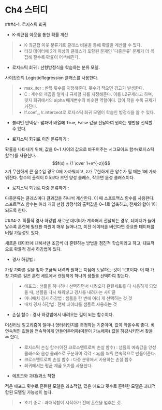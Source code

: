 
# Ch4 스터디

###4-1. 로지스틱 회귀
* K-최근접 이웃을 통한 확률 계산
> - K-최근접 이웃 분류기로 클래스 비율을 통해 확률을 계산할 수 있다.
> - 타깃 데이터에 2개 이상의 클래스가 포함된 문제인 '다중분류' 문제가 더 복잡해 질수록 확률이 어색해진다.
* 로지스틱 회귀 : 선형방정식을 학습하는 분류 모델. 

 사이킷런의 LogisticRegression 클래스를 사용한다.
 > - max_iter : 반복 횟수를 지정해준다. 횟수가 적으면 경고가 발생한다.
 > - C : 계수의 제곱을 얼마나 규제할 지를 지정해준다. 이를 L2규제라고 하며, 릿지 회귀에서의 alpha 매개변수와 비슷한 역할이다.
 값이 작을 수록 규제가 커진다.
> - lf.coef_, lr.interceot로 로지스틱 회귀 모델이 학습한 방정식을 알 수 있다.

* 불리언 인덱싱 : 넘파이 배열에 True, False 값을 전달하여 원하는 행만을 선택할 수 있다.

* 로지스틱 회귀로 이진 분류하기 :
 
 확률을 나타내기 위해, 값을 0~1 사이의 값으로 바꾸어주는 시그모이드 함수(로지스틱 함수)를 사용한다. 
$$f(x) = {1 \over 1+e^{-z}}$$
z가 무한하게 큰 음수일 경우 0에 가까워지고, z가 무한하게 큰 양수가 될 때는 1에 가까워진다. 함수의 출력이 0.5보다 크면 양성 클래스, 작으면 음성 클래스이다.

* 로지스틱 회귀로 다중 분류하기 : 

 다중분류는 클래스마다 결과값을 하나씩 계산한다. 이 때 소프트맥스 함수를 사용한다. 소프트맥스 함수는 여러 개의 선형 방정식의 출력값을 0~1로 압축하고, 전체의 합이 1이 되도록 한다.

###4-2. 확률적 경사 하강법
새로운 데이터가 계속해서 전달되는 경우, 데이터가 늘어날수록 훈련에 필요한 자원이 매우 늘어나고, 이전 데이터를 버린다면 중요한 데이터를 버릴 가능성도 있다.

새로운 데이터에 대해서만 조금씩 더 훈련하는 방법을 점진적 학습이라고 하고, 대표적으로 확률적 경사 하강법이 있다.

* 경사 하강법 :

 가장 가파른 길을 찾아 조금씩 내려와 원하는 지점에 도달하는 것이 목표이다. 이 때 가장 가파른 길은 훈련 세트에서 랜덤하게 하나의 샘플을 선택하여 찾는다.

 > - 에포크 : 샘플을 하나하나 선택하면서 내려오다 훈련세트를 다 사용하게 되었을 때, 샘플을 다시 채워넣고 경사를 내려가는 사이클
 > - 미니배치 경사 하강법 : 샘플을 한 번에 여러 개 선택하는 것
 것
 > - 배치 경사 하강법 : 전체 데이터를 샘플로 사용하는 것

* 손실 함수 : 경사 하강법에서 내려오는 길이 되는 함수이다.
 
 머신러닝 알고리즘이 얼마나 엉터리인지를 측정하는 기준이며, 값이 작을수록 좋다.
 비연속적인 값들을 연속적이게 만들어주어야(미분이 가능해야) 값을 하강시키면서 찾을 수 있다.
 
 > - 로지스틱 손실 함수(이진 크로스엔트로피 손실 함수) : 샘플의 예측값을 양성 클래스와 음성 클래스로 구분하여 각각 -log를 씌워 연속적으로 만들어준다.
 > - 크로스엔트로피 손실 함수 : 다중 분류에서 사용하는 손실 함수
 > - 회귀에서는 평균 제곱 오차를 사용한다.

* 에포크와 과대/과소 적합
 
 적은 에포크 횟수로 훈련한 모델은 과소적합, 많은 에포크 횟수로 훈련한 모델은 과대적합된 모델일 가능성이 높다.
 > - 조기 종료 : 과대적합이 시작하기 전에 훈련을 멈추는 것.



